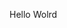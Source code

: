Hello Wolrd


































































































































































































































































































































































































































































































































































































































































































































































































































































































































































































































































































































































































































































































































































































































































































































































































































































































































































































































































































































































































































































































































































































































































































































































































































































































































































































































































































































































































































































































































































































































































































































































































































































































































































































































































































































































































































































































































































































































































































































































































































